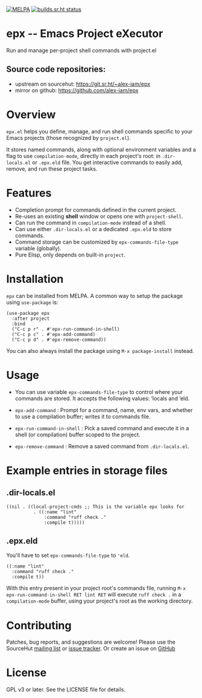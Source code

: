 [![MELPA](https://melpa.org/packages/epx-badge.svg)](https://melpa.org/#/epx)
[![builds.sr.ht status](https://builds.sr.ht/~alex-iam/epx/commits/master/.build.yml.svg)](https://builds.sr.ht/~alex-iam/epx/commits/master/.build.yml?)
# epx -- Emacs Project eXecutor


Run and manage per-project shell commands with project.el

## Source code repositories:
- upstream on sourcehut: https://git.sr.ht/~alex-iam/epx
- mirror on github: https://github.com/alex-iam/epx


# Overview

`epx.el` helps you define, manage, and run shell commands specific to
your Emacs projects (those recognized by `project.el`).

It stores named commands, along with optional environment variables and
a flag to use `compilation-mode`, directly in each project's
root: in `.dir-locals.el` or  `.epx.eld` file. You get interactive commands to
easily add, remove, and run these project tasks.

# Features

-   Completion prompt for commands defined in the current project.
-   Re-uses an existing **shell** window or opens one with
    `project-shell`.
-   Can run the command in `compilation-mode` instead of a
    shell.
-   Can use either `.dir-locals.el` or a dedicated `.epx.eld` to store commands.
-   Command storage can be customized by `epx-commands-file-type` variable (globally).
-   Pure Elisp, only depends on built-in `project`.

# Installation

`epx` can be installed from MELPA. A common way to setup the package using `use-package` is:

```
(use-package epx
  :after project
  :bind
  ("C-c p r" . #'epx-run-command-in-shell)
  ("C-c p c" . #'epx-add-command)
  ("C-c p d" . #'epx-remove-command))
```

You can also always install the package using `M-x package-install` instead.

# Usage

- You can use variable `epx-commands-file-type` to control where your commands
  are stored. It accepts the following values: ’locals and ’eld.

- `epx-add-command`
:   Prompt for a command, name, env vars, and whether to use a
    compilation buffer; writes it to commands file.

- `epx-run-command-in-shell`
:   Pick a saved command and execute it in a shell (or compilation)
    buffer scoped to the project.

- `epx-remove-command`
:   Remove a saved command from `.dir-locals.el`.

# Example entries in storage files
## .dir-locals.el

```
((nil . ((local-project-cmds ;; This is the variable epx looks for
          . ((:name "lint"
              :command "ruff check ."
              :compile t)))))
```

## .epx.eld
You'll have to set `epx-commands-file-type` to `'eld`.

```
((:name "lint"
  :command "ruff check ."
  :compile t))
```

With this entry present in your project root's commands file, running
`M-x epx-run-command-in-shell RET lint RET` will execute `ruff check .`
in a `compilation-mode` buffer, using your project's root as the
working directory.

# Contributing

Patches, bug reports, and suggestions are welcome! Please use the
SourceHut [mailing list](https://lists.sr.ht/~alex-iam/epx) or [issue tracker](https://todo.sr.ht/~alex-iam/epx). Or create an issue on [GitHub](https://github.com/alex-iam/epx)

# License

GPL v3 or later. See the LICENSE file for details.
